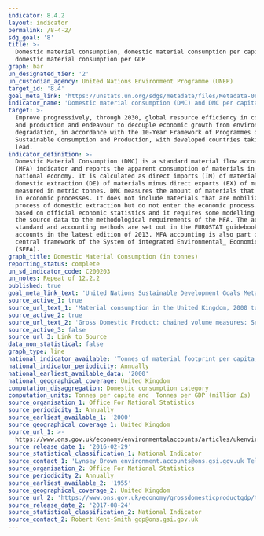 ```yaml
---
indicator: 8.4.2
layout: indicator
permalink: /8-4-2/
sdg_goal: '8'
title: >-
  Domestic material consumption, domestic material consumption per capita, and
  domestic material consumption per GDP
graph: bar
un_designated_tier: '2'
un_custodian_agency: United Nations Environment Programme (UNEP)
target_id: '8.4'
goal_meta_link: 'https://unstats.un.org/sdgs/metadata/files/Metadata-08-04-02.pdf'
indicator_name: 'Domestic material consumption (DMC) and DMC per capita, per GDP'
target: >-
  Improve progressively, through 2030, global resource efficiency in consumption
  and production and endeavour to decouple economic growth from environmental
  degradation, in accordance with the 10-Year Framework of Programmes on
  Sustainable Consumption and Production, with developed countries taking the
  lead.
indicator_definition: >-
  Domestic Material Consumption (DMC) is a standard material flow accounting
  (MFA) indicator and reports the apparent consumption of materials in a
  national economy. It is calculated as direct imports (IM) of material plus
  domestic extraction (DE) of materials minus direct exports (EX) of materials
  measured in metric tonnes. DMC measures the amount of materials that are used
  in economic processes. It does not include materials that are mobilized the
  process of domestic extraction but do not enter the economic process. DMC is
  based on official economic statistics and it requires some modelling to adapt
  the source data to the methodological requirements of the MFA. The accounting
  standard and accounting methods are set out in the EUROSTAT guidebooks for MFA
  accounts in the latest edition of 2013. MFA accounting is also part of the
  central framework of the System of integrated Environmental_ Economic Accounts
  (SEEA).
graph_title: Domestic Material Consumption (in tonnes)
reporting_status: complete
un_sd_indicator_code: C200203
un_notes: Repeat of 12.2.2
published: true
goal_meta_link_text: 'United Nations Sustainable Development Goals Metadata: 8.4.2'
source_active_1: true
source_url_text_1: 'Material consumption in the United Kingdom, 2000 to 2013'
source_active_2: true
source_url_text_2: 'Gross Domestic Product: chained volume measures: Seasonally adjusted £m'
source_active_3: false
source_url_3: Link to Source
data_non_statistical: false
graph_type: line
national_indicator_available: 'Tonnes of material footprint per capita, and per GDP in million GBP (£)'
national_indicator_periodicity: Annually
national_earliest_available_data: '2000'
national_geographical_coverage: United Kingdom
computation_disaggregation: Domestic consumption category
computation_units: Tonnes per capita and  Tonnes per GDP (million £s)
source_organisation_1: Office For National Statistics
source_periodicity_1: Annually
source_earliest_available_1: '2000'
source_geographical_coverage_1: United Kingdom
source_url_1: >-
  https://www.ons.gov.uk/economy/environmentalaccounts/articles/ukenvironmentalaccountshowmuchmaterialistheukconsuming/ukenvironmentalaccountshowmuchmaterialistheukconsuming
source_release_date_1: '2016-02-29'
source_statistical_classification_1: National Indicator
source_contact_1: 'Lynsey Brown environment.accounts@ons.gsi.gov.uk Telephone: +44 (0)1633 456736'
source_organisation_2: Office For National Statistics
source_periodicity_2: Annually
source_earliest_available_2: '1955'
source_geographical_coverage_2: United Kingdom
source_url_2: 'https://www.ons.gov.uk/economy/grossdomesticproductgdp/timeseries/abmi/pn2'
source_release_date_2: '2017-08-24'
source_statistical_classification_2: National Indicator
source_contact_2: Robert Kent-Smith gdp@ons.gsi.gov.uk
---
```

